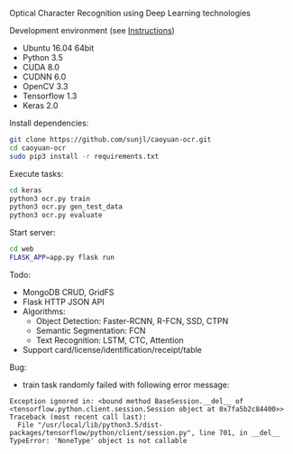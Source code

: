 Optical Character Recognition using Deep Learning technologies

Development environment (see [Instructions](https://github.com/sunjl/development-environment))

* Ubuntu 16.04 64bit
* Python 3.5
* CUDA 8.0
* CUDNN 6.0
* OpenCV 3.3
* Tensorflow 1.3
* Keras 2.0


Install dependencies:

```sh
git clone https://github.com/sunjl/caoyuan-ocr.git
cd caoyuan-ocr
sudo pip3 install -r requirements.txt
```

Execute tasks:

```sh
cd keras
python3 ocr.py train
python3 ocr.py gen_test_data
python3 ocr.py evaluate
```

Start server:
```sh
cd web
FLASK_APP=app.py flask run
```

Todo:
* MongoDB CRUD, GridFS
* Flask HTTP JSON API
* Algorithms:
  * Object Detection: Faster-RCNN, R-FCN, SSD, CTPN
  * Semantic Segmentation: FCN
  * Text Recognition: LSTM, CTC, Attention
* Support card/license/identification/receipt/table

Bug:
* train task randomly failed with following error message:
```
Exception ignored in: <bound method BaseSession.__del__ of <tensorflow.python.client.session.Session object at 0x7fa5b2c84400>>
Traceback (most recent call last):
  File "/usr/local/lib/python3.5/dist-packages/tensorflow/python/client/session.py", line 701, in __del__
TypeError: 'NoneType' object is not callable
```
